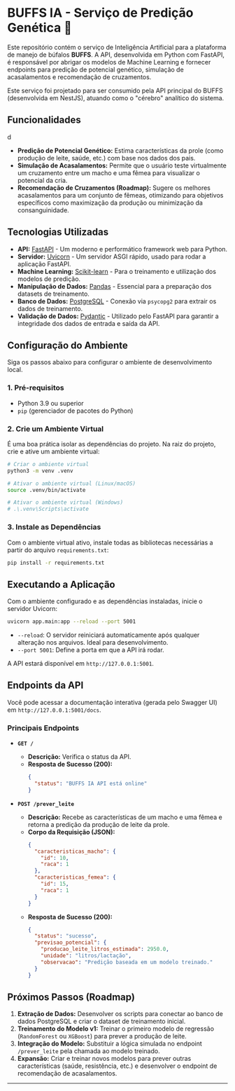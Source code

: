 # BUFFS IA - Serviço de Predição Genética 🧬

Este repositório contém o serviço de Inteligência Artificial para a plataforma de manejo de búfalos **BUFFS**. A API, desenvolvida em Python com FastAPI, é responsável por abrigar os modelos de Machine Learning e fornecer endpoints para predição de potencial genético, simulação de acasalamentos e recomendação de cruzamentos.

Este serviço foi projetado para ser consumido pela API principal do BUFFS (desenvolvida em NestJS), atuando como o "cérebro" analítico do sistema.

##  Funcionalidades
d
  - **Predição de Potencial Genético:** Estima características da prole (como produção de leite, saúde, etc.) com base nos dados dos pais.
  - **Simulação de Acasalamentos:** Permite que o usuário teste virtualmente um cruzamento entre um macho e uma fêmea para visualizar o potencial da cria.
  - **Recomendação de Cruzamentos (Roadmap):** Sugere os melhores acasalamentos para um conjunto de fêmeas, otimizando para objetivos específicos como maximização da produção ou minimização da consanguinidade.

##  Tecnologias Utilizadas

  - **API:** [FastAPI](https://fastapi.tiangolo.com/) - Um moderno e performático framework web para Python.
  - **Servidor:** [Uvicorn](https://www.uvicorn.org/) - Um servidor ASGI rápido, usado para rodar a aplicação FastAPI.
  - **Machine Learning:** [Scikit-learn](https://scikit-learn.org/) - Para o treinamento e utilização dos modelos de predição.
  - **Manipulação de Dados:** [Pandas](https://pandas.pydata.org/) - Essencial para a preparação dos datasets de treinamento.
  - **Banco de Dados:** [PostgreSQL](https://www.postgresql.org/) - Conexão via `psycopg2` para extrair os dados de treinamento.
  - **Validação de Dados:** [Pydantic](https://www.google.com/search?q=https://docs.pydantic.dev/) - Utilizado pelo FastAPI para garantir a integridade dos dados de entrada e saída da API.

##  Configuração do Ambiente

Siga os passos abaixo para configurar o ambiente de desenvolvimento local.

### 1\. Pré-requisitos

  - Python 3.9 ou superior
  - `pip` (gerenciador de pacotes do Python)

### 2\. Crie um Ambiente Virtual

É uma boa prática isolar as dependências do projeto. Na raiz do projeto, crie e ative um ambiente virtual:

```bash
# Criar o ambiente virtual
python3 -m venv .venv

# Ativar o ambiente virtual (Linux/macOS)
source .venv/bin/activate

# Ativar o ambiente virtual (Windows)
# .\.venv\Scripts\activate
```

### 3\. Instale as Dependências

Com o ambiente virtual ativo, instale todas as bibliotecas necessárias a partir do arquivo `requirements.txt`:

```bash
pip install -r requirements.txt
```

##  Executando a Aplicação

Com o ambiente configurado e as dependências instaladas, inicie o servidor Uvicorn:

```bash
uvicorn app.main:app --reload --port 5001
```

  - `--reload`: O servidor reiniciará automaticamente após qualquer alteração nos arquivos. Ideal para desenvolvimento.
  - `--port 5001`: Define a porta em que a API irá rodar.

A API estará disponível em `http://127.0.0.1:5001`.

##  Endpoints da API

Você pode acessar a documentação interativa (gerada pelo Swagger UI) em `http://127.0.0.1:5001/docs`.

### Principais Endpoints

  - **`GET /`**

      - **Descrição:** Verifica o status da API.
      - **Resposta de Sucesso (200):**
        ```json
        {
          "status": "BUFFS IA API está online"
        }
        ```

  - **`POST /prever_leite`**

      - **Descrição:** Recebe as características de um macho e uma fêmea e retorna a predição da produção de leite da prole.
      - **Corpo da Requisição (JSON):**
        ```json
        {
          "caracteristicas_macho": {
            "id": 10,
            "raca": 1
          },
          "caracteristicas_femea": {
            "id": 15,
            "raca": 1
          }
        }
        ```
      - **Resposta de Sucesso (200):**
        ```json
        {
          "status": "sucesso",
          "previsao_potencial": {
            "producao_leite_litros_estimada": 2950.0,
            "unidade": "litros/lactação",
            "observacao": "Predição baseada em um modelo treinado."
          }
        }
        ```

##  Próximos Passos (Roadmap)

1.  **Extração de Dados:** Desenvolver os scripts para conectar ao banco de dados PostgreSQL e criar o dataset de treinamento inicial.
2.  **Treinamento do Modelo v1:** Treinar o primeiro modelo de regressão (`RandomForest` ou `XGBoost`) para prever a produção de leite.
3.  **Integração do Modelo:** Substituir a lógica simulada no endpoint `/prever_leite` pela chamada ao modelo treinado.
4.  **Expansão:** Criar e treinar novos modelos para prever outras características (saúde, resistência, etc.) e desenvolver o endpoint de recomendação de acasalamentos.

-----